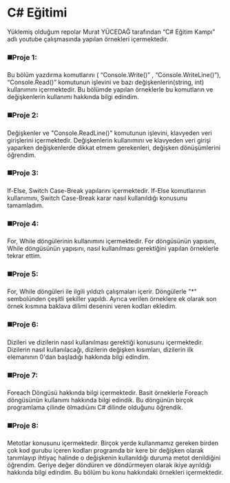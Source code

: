 # **C# Eğitimi** #

Yüklemiş olduğum repolar Murat YÜCEDAĞ tarafından “C# Eğitim Kampı” adlı youtube çalışmasında yapılan örnekleri içermektedir.

### :black_medium_square:Proje 1: ###
Bu bölüm yazdırma komutlarını ( “Console.Write()” , “Console.WriteLine()”), “Console.Read()” komutunun işlevini ve bazı değişkenlerin(string, int) kullanımını içermektedir. Bu bölümde yapılan örneklerle bu komutların ve değişkenlerin kullanımı hakkında bilgi edindim.

### :black_medium_square:Proje 2: ###
Değişkenler ve "Console.ReadLine()" komutunun işlevini, klavyeden veri girişlerini içermektedir. Değişkenlerin kullanımını ve klavyeden veri girişi yaparken değişkenlerde dikkat etmem gerekenleri, değişken dönüşümlerini öğrendim.

### :black_medium_square:Proje 3: ###
If-Else, Switch Case-Break yapılarını içermektedir. If-Else komutlarının kullanımını, Switch Case-Break karar nasıl kullanıldığı konusunu tamamladım.

### :black_medium_square:Proje 4: ###
For, While döngülerinin kullanımını içermektedir. For döngüsünün yapısını, While döngüsünün yapısını, nasıl kullanılması gerektiğini yapılan örneklerle tekrar ettim.

### :black_medium_square:Proje 5: ###
For, While döngüleri ile ilgili yıldızlı çalışmaları içerir. Döngülerle "*" sembolünden çeşitli şekiller yapıldı. Ayrıca verilen örneklere ek olarak son örnek kısmına baklava dilimi desenini veren kodları ekledim.

### :black_medium_square:Proje 6: ###
Dizileri ve dizilerin nasıl kullanılması gerektiği konusunu içermektedir. Dizilerin nasıl kullanılacağı, dizilerin değişken kısımları, dizilerin ilk elemanının 0'dan başladığı hakkında bilgi edindim.

### :black_medium_square:Proje 7: ###
Foreach Döngüsü hakkında bilgi içermektedir. Basit örneklerle Foreach döngüsünün kullanımı hakkında bilgi edindik. Bu döngünün birçok programlama çilinde ölmadıüını C# dilinde olduğunu öğrendik.

### :black_medium_square:Proje 8: ###
Metotlar konusunu içermektedir. Birçok yerde kullanmamız gereken birden çok kod gurubu içeren kodları programda bir kere bir değişken olarak tanımlayıp ihtiyaç halinde o değişkenin kullanıldığı duruma metot denildiğini öğrendim. Geriye değer döndüren ve döndürmeyen olarak ikiye ayrıldığı hakkında bilgi edindim. Bu bölüm bu konu hakkındaki örnekleri içermektedir.



